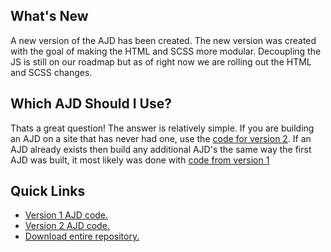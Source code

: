 ## What's New
A new version of the AJD has been created. The new version was created with the goal of making the HTML and SCSS more modular. Decoupling the JS is still on our roadmap but as of right now we are rolling out the HTML and SCSS changes.

## Which AJD Should I Use?
Thats a great question! The answer is relatively simple. If you are building an AJD on a site that has never had one, use the [code for version 2](https://github.com/radancyco/tb-ajd-template/tree/main/code/v2). If an AJD already exists then build any additional AJD's the same way the first AJD was built, it most likely was done with [code from version 1](https://github.com/radancyco/tb-ajd-template/tree/main/code/v1)

## Quick Links
* [Version 1 AJD code.](https://github.com/radancyco/tb-ajd-template/tree/main/code/v1)
* [Version 2 AJD code.](https://github.com/radancyco/tb-ajd-template/tree/main/code/v2)
* [Download entire repository.](https://github.com/radancyco/tb-ajd-template/archive/main.zip)
